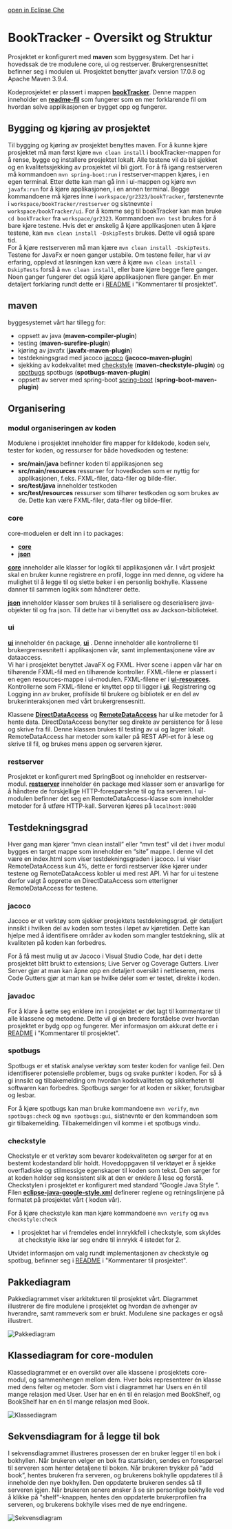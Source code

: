 [open in Eclipse Che](https://che.stud.ntnu.no/#https://gitlab.stud.idi.ntnu.no/it1901/groups-2023/gr2323/gr2323?new)

# BookTracker - Oversikt og Struktur
Prosjektet er konfigurert med **maven** som byggesystem. Det har i hovedssak de tre modulene core, ui og restserver. Brukergrensesnittet befinner seg i modulen ui. Prosjektet benytter javafx version 17.0.8 og Apache Maven 3.9.4.

Kodeprosjektet er plassert i mappen **[bookTracker](bookTracker)**. Denne mappen inneholder en **[readme-fil](bookTracker/README.md)** som fungerer som en mer forklarende fil om hvordan selve applikasjonen er bygget opp og fungerer. 

## Bygging og kjøring av prosjektet 
Til bygging og kjøring av prosjektet benyttes maven. For å kunne kjøre prosjektet må man først kjøre `mvn clean install` i bookTracker-mappen for å rense, bygge og installere prosjektet lokalt. Alle testene vil da bli sjekket og en kvalitetssjekking av prosjektet vil bli gjort. For å få igang restserveren må kommandoen `mvn spring-boot:run` i restserver-mappen kjøres, i en egen terminal. Etter dette kan man gå inn i ui-mappen og kjøre `mvn javafx:run` for å kjøre applikasjonen, i en annen terminal. Begge kommandoene må kjøres inne i `workspace/gr2323/bookTracker`, førstenevnte i `workspace/bookTracker/restserver` og sistnevnte i `workspace/bookTracker/ui`. For å komme seg til bookTracker kan man bruke `cd bookTracker` fra `workspace/gr2323`. Kommandoen `mvn test` brukes for å bare kjøre testene. Hvis det er ønskelig å kjøre applikasjonen uten å kjøre testene, kan `mvn clean install -DskipTests` brukes. Dette vil også spare tid.<br />
For å kjøre restserveren må man kjære `mvn clean install -DskipTests`.<br />
Testene for JavaFx er noen ganger ustabile. Om testene feiler, har vi av erfaring, opplevd at løsningen kan være å kjøre `mvn clean install -DskipTests` forså å `mvn clean install`, eller bare kjøre begge flere ganger. Noen ganger fungerer det også kjøre applikasjonen flere ganger. En mer detaljert forklaring rundt dette er i [README](https://gitlab.stud.idi.ntnu.no/it1901/groups-2023/gr2323/gr2323/-/blob/master/bookTracker/README.md) i "Kommentarer til prosjektet".

## maven
byggesystemet vårt har tillegg for: 
- oppsett av java (**maven-compiler-plugin**)
- testing (**maven-surefire-plugin**)
- kjøring av javafx (**javafx-maven-plugin**)
- testdekningsgrad med jacoco [jacoco](https://github.com/jacoco/jacoco) (**jacoco-maven-plugin**)
- sjekking av kodekvalitet med [checkstyle](https://checkstyle.sourceforge.io) (**maven-checkstyle-plugin**) og [spotbugs](https://spotbugs.github.io) spotbugs (**spotbugs-maven-plugin**)
- oppsett av server med spring-boot [spring-boot](https://spring.io/) (**spring-boot-maven-plugin**)


## Organisering 
### modul organiseringen av koden
Modulene i prosjektet inneholder fire mapper for kildekode, koden selv, tester for koden, og ressurser for både hovedkoden og testene:

- **src/main/java** befinner koden til applikasjonen seg
- **src/main/resources** ressurser for hovedkoden som er nyttig for applikasjonen, f.eks. FXML-filer, data-filer og bilde-filer.
- **src/test/java** inneholder testkoden
- **src/test/resources** ressurser som tilhører testkoden og som brukes av de. Dette kan være FXML-filer, data-filer og bilde-filer.

### core 
core-moduelen er delt inn i to packages:
- **[core](bookTracker/core/src/main/java/core/)** 
- **[json](bookTracker/core/src/main/java/json/)** 

**[core](bookTracker/core)** inneholder alle klasser for logikk til applikasjonen vår. I vårt prosjekt skal en bruker kunne registrere en profil, logge inn med denne, og videre ha mulighet til å legge til og slette bøker i en personlig bokhylle. Klassene danner til sammen logikk som håndterer dette.

**[json](bookTracker/json)** inneholder klasser som brukes til å serialisere og deserialisere java-objekter til og fra json. Til dette har vi benyttet oss av Jackson-biblioteket.

### ui
**[ui](bookTracker/ui)** inneholder én package, **[ui](bookTracker/ui/src/main/java/ui)** . Denne inneholder alle kontrollerne til brukergrensesnitett i applikasjonen vår, samt implementasjonene våre av dataaccess. <br />
Vi har i prosjektet benyttet JavaFX og FXML. Hver scene i appen vår har en tilhørende FXML-fil med en tilhørende kontroller. FXML-filene er plassert i en egen resources-mappe i ui-modulen. FXML-filene er i  **[ui-resources](bookTracker/ui/src/main/resources/ui)**. Kontrollerne som FXML-filene er knyttet opp til ligger i **[ui](bookTracker/ui/src/main/java/ui)**. Registrering og Logging inn av bruker, profilside til brukere og bibliotek er en del av brukerinteraksjonen med vårt brukergrensesnitt. <br />

Klassene **[DirectDataAccess](bookTracker/ui/src/main/java/ui/DirectDataAccess.java)** og **[RemoteDataAccess](bookTracker/ui/src/main/java/ui/RemotetDataAccess.java)**  har ulike metoder for å hente data. DirectDataAccess benytter seg direkte av  persistence for å lese og skrive fra fil. Denne klassen brukes til testing av ui og lagrer lokalt.
RemoteDataAccess har metoder som kaller på REST API-et for å lese og skrive til fil, og brukes mens appen og serveren kjører.

### restserver
Prosjektet er konfigurert med SpringBoot og inneholder en restserver-modul. **[restserver](bookTracker/restserver)**  inneholder én package med klasser som er ansvarlige for å håndtere de forskjellige HTTP-forespørslene til og fra serveren. I ui-modulen befinner det seg en RemoteDataAccess-klasse som inneholder metoder for å utføre HTTP-kall. Serveren kjøres på `localhost:8080`


## Testdekningsgrad 
Hver gang man kjører “mvn clean install” eller “mvn test” vil det i hver modul bygges en target mappe som inneholder en “site” mappe. I denne vil det være en index.html som viser testdekningsgraden i jacoco. I ui viser RemoteDataAccess kun 4%, dette er fordi restserver ikke kjører under testene og RemoteDataAccess kobler ui med rest API. Vi har for ui testene derfor valgt å opprette en DirectDataAccess som etterligner RemoteDataAccess for testene.

### jacoco
Jacoco er et verktøy som sjekker prosjektets testdekningsgrad.  gir detaljert innsikt i hvilken del av koden som testes i løpet av kjøretiden. Dette kan hjelpe med å identifisere områder av koden som mangler testdekning, slik at kvaliteten på koden kan forbedres. 

For å få mest mulig ut av Jacoco i Visual Studio Code, har det i dette prosjektet blitt brukt to extensions; Live Server og Coverage Gutters. Liver Server gjør at man kan åpne opp en detaljert oversikt i nettleseren, mens Code Gutters gjør at man kan se hvilke deler som er testet, direkte i koden. 

### javadoc
For å klare å sette seg enklere inn i prosjektet er det lagt til kommentarer til alle klassene og metodene. Dette vil gi en bredere forståelse over hvordan prosjektet er bydg opp og fungerer. Mer informasjon om akkurat dette er i [README](https://gitlab.stud.idi.ntnu.no/it1901/groups-2023/gr2323/gr2323/-/blob/master/bookTracker/README.md) i "Kommentarer til prosjektet".

### spotbugs 
Spotbugs er et statisk analyse verktøy som tester koden for vanlige feil. Den identifiserer potensielle problemer, bugs og svake punkter i koden. For så å gi innsikt og tilbakemelding om hvordan kodekvaliteten og sikkerheten til softwaren kan forbedres. Spotbugs sørger for at koden er sikker, forutsigbar og lesbar. 

For å kjøre spotbugs kan man bruke kommandoene `mvn verify`, `mvn spotbugs:check` og `mvn spotbugs:gui`, sistnevnte er den kommandoen som gir  tilbakemelding. Tilbakemeldingen vil komme i et spotbugs vindu.

### checkstyle 
Checkstyle er et verktøy som bevarer kodekvaliteten og sørger for at en bestemt kodestandard blir holdt. Hovedoppgaven til verktøyet er å sjekke overfladiske og stilmessige egenskaper til koden som tekst.  Den sørger for at koden holder seg konsistent slik at den er enklere å lese og forstå. Checkstylen i prosjektet er konfigurert med standard “Google Java Style ”. Filen **[eclipse-java-google-style.xml](bookTracker/config/checkstyle/eclipse-java-google-style.xml)** definerer reglene og retningslinjene på formatet på prosjektet  vårt ( koden vår). 

For å kjøre checkstyle kan man kjøre kommandoene `mvn verify` og  `mvn checkstyle:check`

- I prosjektet har vi fremdeles endel innrykkfeil i checkstyle, som skyldes at checkstyle ikke lar seg endre til innrykk 4 istedet for 2. 

Utvidet informasjon om valg rundt implementasjonen av checkstyle og spotbug, befinner seg i [README](https://gitlab.stud.idi.ntnu.no/it1901/groups-2023/gr2323/gr2323/-/blob/master/bookTracker/README.md) i "Kommentarer til prosjektet".

## Pakkediagram 
Pakkediagrammet viser arkitekturen til prosjektet vårt. Diagrammet illustrerer de fire modulene i prosjektet og hvordan de avhenger av hverandre, samt rammeverk som er brukt. Modulene sine packages er også illustrert.

![Pakkediagram](bookTracker/images/pakkediagram.png)

## Klassediagram for core-modulen 
Klassediagrammet er en oversikt over alle klassene i prosjektets core-modul, og sammenhengen mellom dem. Hver boks representerer én klasse med dens felter og metoder. Som vist i diagrammet har Users en én til mange relasjon med User. User har en én til én relasjon med BookShelf, og BookShelf har en én til mange relasjon med Book.

![Klassediagram](bookTracker/images/klassediagram.png)

## Sekvensdiagram for å legge til bok 
I sekvensdiagrammet illustreres prosessen der en bruker legger til en bok i bokhyllen. Når brukeren velger en bok fra startsiden, sendes en forespørsel til serveren som henter detaljene til boken. Når brukeren trykker på “add book”, hentes brukeren fra serveren, og brukerens bokhylle oppdateres til å inneholde den nye bokhyllen. Den oppdaterte brukeren sendes så til serveren igjen. Når brukeren senere ønsker å se sin personlige bokhylle ved å klikke på "shelf"-knappen, hentes den oppdaterte brukerprofilen fra serveren, og brukerens bokhylle vises med de nye endringene.

![Sekvensdiagram](bookTracker/images/sekvensdiagram.png)